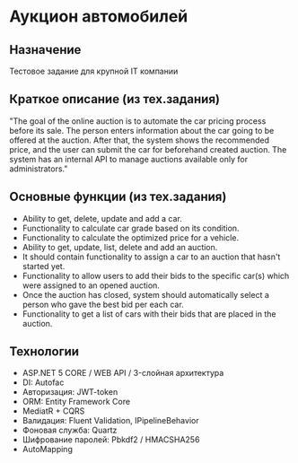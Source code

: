 # Аукцион автомобилей

## Назначение
Тестовое задание для крупной IT компании

## Краткое описание (из тех.задания)

"The goal of the online auction is to automate the car pricing process before its sale. The person enters information about the car going to be offered at the auction. After that, the system shows the recommended price, and the user can submit the car for beforehand created auction. The system has an internal API to manage auctions available only for administrators."

## Основные функции (из тех.задания)

* Ability to get, delete, update and add a car.
* Functionality to calculate car grade based on its condition.
* Functionality to calculate the optimized price for a vehicle.
* Ability to get, update, list, delete and add an auction.
* It should contain functionality to assign a car to an auction that hasn't started yet.
* Functionality to allow users to add their bids to the specific car(s) which were assigned to an opened auction.
* Once the auction has closed, system should automatically select a person who gave the best bid per each car.
* Functionality to get a list of cars with their bids that are placed in the auction.

## Технологии

* ASP.NET 5 CORE / WEB API / 3-слойная архитектура
* DI: Autofac
* Авторизация: JWT-token
* ORM: Entity Framework Core
* MediatR + CQRS
* Валидация: Fluent Validation, IPipelineBehavior
* Фоновая служба: Quartz
* Шифрование паролей: Pbkdf2 / HMACSHA256
* AutoMapping
